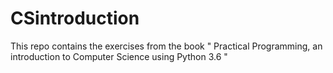 # CSintroduction
This repo contains the exercises from the book 
" Practical Programming, an introduction to Computer Science using Python 3.6 "
